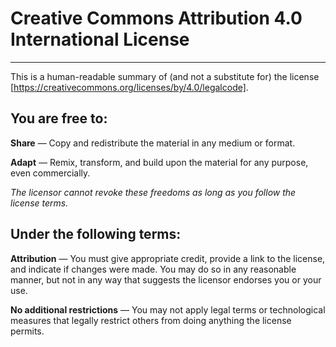 Creative Commons Attribution 4.0 International License
======================================================
------------------------------------------------------
This is a human-readable summary of (and not a substitute for) the license [https://creativecommons.org/licenses/by/4.0/legalcode].

You are free to:
----------------

  **Share** — Copy and redistribute the material in any medium or format.

  **Adapt** — Remix, transform, and build upon the material for any purpose, even commercially.

  _The licensor cannot revoke these freedoms as long as you follow the license terms._

Under the following terms:
--------------------------

  **Attribution** — You must give appropriate credit, provide a link to the license, and indicate if changes were made. You may do so in any reasonable manner, but not in any way that suggests the licensor endorses you or your use.

  **No additional restrictions** — You may not apply legal terms or technological measures that legally restrict others from doing anything the license permits.
